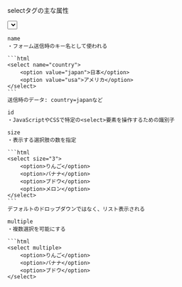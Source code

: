 selectタグの主な属性

<select>タグの主な属性

    name
    ・フォーム送信時のキー名として使われる

    ```html
    <select name="country">
        <option value="japan">日本</option>
        <option value="usa">アメリカ</option>
    </select>
    ```
    送信時のデータ: country=japanなど

    id
    ・JavaScriptやCSSで特定の<select>要素を操作するための識別子

    size
    ・表示する選択肢の数を指定

    ```html
    <select size="3">
        <option>りんご</option>
        <option>バナナ</option>
        <option>ブドウ</option>
        <option>メロン</option>
    </select>
    ```
    デフォルトのドロップダウンではなく、リスト表示される

    multiple
    ・複数選択を可能にする

    ```html
    <select multiple>
        <option>りんご</option>
        <option>バナナ</option>
        <option>ブドウ</option>
    </select>